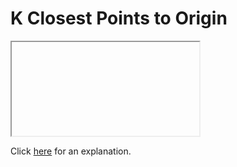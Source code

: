 # K Closest Points to Origin 

<iframe></iframe>

Click [here](Explanation.md) for an explanation.

